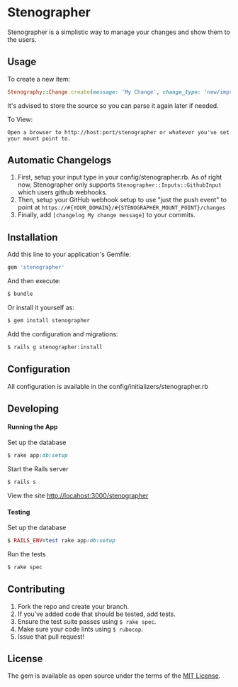 # Stenographer
Stenographer is a simplistic way to manage your changes and show them to the users.

## Usage
To create a new item:
```ruby
Stenography::Change.create(message: 'My Change', change_type: 'new/improved/fixed', visible: true, environment: 'production', tracker_ids: '#12345', source: '{}')
```
It's advised to store the source so you can parse it again later if needed.

To View:
```
Open a browser to http://host:port/stenographer or whatever you've set your mount point to.
```

## Automatic Changelogs
1. First, setup your input type in your config/stenographer.rb. As of right now, Stenographer only supports ``Stenographer::Inputs::GithubInput`` which users github webhooks.
1. Then, setup your GitHub webhook setup to use "just the push event" to point at `https://#{YOUR_DOMAIN}/#{STENOGRAPHER_MOUNT_POINT}/changes`
1. Finally, add `[changelog My change message]` to your commits.

## Installation
Add this line to your application's Gemfile:

```ruby
gem 'stenographer'
```

And then execute:
```bash
$ bundle
```

Or install it yourself as:
```bash
$ gem install stenographer
```

Add the configuration and migrations:
```bash
$ rails g stenographer:install
```

## Configuration
All configuration is available in the config/initializers/stenographer.rb

## Developing
#### Running the App
Set up the database

```ruby
$ rake app:db:setup
```

Start the Rails server
```ruby
$ rails s
```

View the site
[http://locahost:3000/stenographer](http://locahost:3000/stenographer)

#### Testing
Set up the database

```ruby
$ RAILS_ENV=test rake app:db:setup
```

Run the tests
```ruby
$ rake spec
```

## Contributing
1. Fork the repo and create your branch.
2. If you've added code that should be tested, add tests.
4. Ensure the test suite passes using `$ rake spec`.
5. Make sure your code lints using `$ rubocop`.
6. Issue that pull request!

## License
The gem is available as open source under the terms of the [MIT License](https://opensource.org/licenses/MIT).

